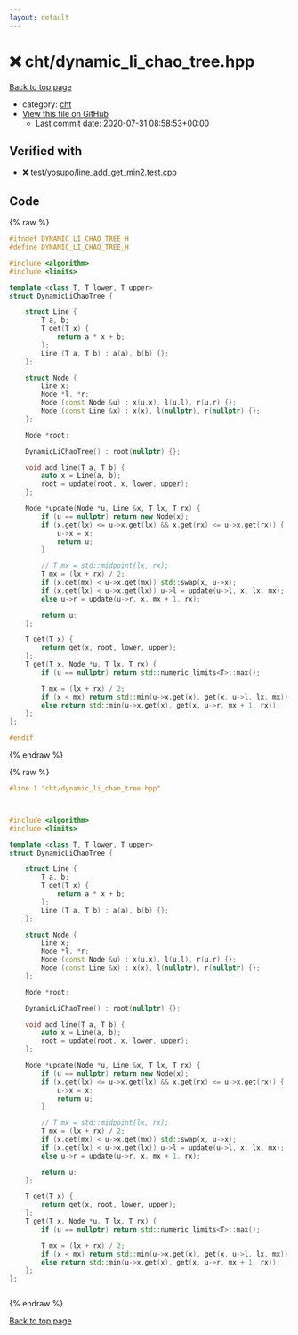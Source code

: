```yaml
---
layout: default
---
```


<!-- mathjax config similar to math.stackexchange -->
<script type="text/javascript" async
  src="https://cdnjs.cloudflare.com/ajax/libs/mathjax/2.7.5/MathJax.js?config=TeX-MML-AM_CHTML">
</script>
<script type="text/x-mathjax-config">
  MathJax.Hub.Config({
    TeX: { equationNumbers: { autoNumber: "AMS" }},
    tex2jax: {
      inlineMath: [ ['$','$'] ],
      processEscapes: true
    },
    "HTML-CSS": { matchFontHeight: false },
    displayAlign: "left",
    displayIndent: "2em"
  });
</script>

<script type="text/javascript" src="https://cdnjs.cloudflare.com/ajax/libs/jquery/3.4.1/jquery.min.js"></script>
<script src="https://cdn.jsdelivr.net/npm/jquery-balloon-js@1.1.2/jquery.balloon.min.js" integrity="sha256-ZEYs9VrgAeNuPvs15E39OsyOJaIkXEEt10fzxJ20+2I=" crossorigin="anonymous"></script>
<script type="text/javascript" src="../../assets/js/copy-button.js"></script>
<link rel="stylesheet" href="../../assets/css/copy-button.css" />


# :x: cht/dynamic_li_chao_tree.hpp

<a href="../../index.html">Back to top page</a>

* category: <a href="../../index.html#7d1cf34ccafd0e26b00bb21cd8cce647">cht</a>
* <a href="{{ site.github.repository_url }}/blob/master/cht/dynamic_li_chao_tree.hpp">View this file on GitHub</a>
    - Last commit date: 2020-07-31 08:58:53+00:00




## Verified with

* :x: <a href="../../verify/test/yosupo/line_add_get_min2.test.cpp.html">test/yosupo/line_add_get_min2.test.cpp</a>


## Code

<a id="unbundled"></a>
{% raw %}
```cpp
#ifndef DYNAMIC_LI_CHAO_TREE_H
#define DYNAMIC_LI_CHAO_TREE_H

#include <algorithm>
#include <limits>

template <class T, T lower, T upper>
struct DynamicLiChaoTree {

    struct Line {
        T a, b;
        T get(T x) {
            return a * x + b;
        };
        Line (T a, T b) : a(a), b(b) {};
    };

    struct Node {
        Line x;
        Node *l, *r;
        Node (const Node &u) : x(u.x), l(u.l), r(u.r) {};
        Node (const Line &x) : x(x), l(nullptr), r(nullptr) {};
    };

    Node *root;

    DynamicLiChaoTree() : root(nullptr) {};

    void add_line(T a, T b) {
        auto x = Line(a, b);
        root = update(root, x, lower, upper);
    };

    Node *update(Node *u, Line &x, T lx, T rx) {
        if (u == nullptr) return new Node(x);
        if (x.get(lx) <= u->x.get(lx) && x.get(rx) <= u->x.get(rx)) {
            u->x = x;
            return u;
        }

        // T mx = std::midpoint(lx, rx);
        T mx = (lx + rx) / 2;
        if (x.get(mx) < u->x.get(mx)) std::swap(x, u->x);
        if (x.get(lx) < u->x.get(lx)) u->l = update(u->l, x, lx, mx);
        else u->r = update(u->r, x, mx + 1, rx);

        return u;
    };

    T get(T x) {
        return get(x, root, lower, upper);
    };
    T get(T x, Node *u, T lx, T rx) {
        if (u == nullptr) return std::numeric_limits<T>::max();

        T mx = (lx + rx) / 2;
        if (x < mx) return std::min(u->x.get(x), get(x, u->l, lx, mx));
        else return std::min(u->x.get(x), get(x, u->r, mx + 1, rx));
    };
};

#endif

```
{% endraw %}

<a id="bundled"></a>
{% raw %}
```cpp
#line 1 "cht/dynamic_li_chao_tree.hpp"



#include <algorithm>
#include <limits>

template <class T, T lower, T upper>
struct DynamicLiChaoTree {

    struct Line {
        T a, b;
        T get(T x) {
            return a * x + b;
        };
        Line (T a, T b) : a(a), b(b) {};
    };

    struct Node {
        Line x;
        Node *l, *r;
        Node (const Node &u) : x(u.x), l(u.l), r(u.r) {};
        Node (const Line &x) : x(x), l(nullptr), r(nullptr) {};
    };

    Node *root;

    DynamicLiChaoTree() : root(nullptr) {};

    void add_line(T a, T b) {
        auto x = Line(a, b);
        root = update(root, x, lower, upper);
    };

    Node *update(Node *u, Line &x, T lx, T rx) {
        if (u == nullptr) return new Node(x);
        if (x.get(lx) <= u->x.get(lx) && x.get(rx) <= u->x.get(rx)) {
            u->x = x;
            return u;
        }

        // T mx = std::midpoint(lx, rx);
        T mx = (lx + rx) / 2;
        if (x.get(mx) < u->x.get(mx)) std::swap(x, u->x);
        if (x.get(lx) < u->x.get(lx)) u->l = update(u->l, x, lx, mx);
        else u->r = update(u->r, x, mx + 1, rx);

        return u;
    };

    T get(T x) {
        return get(x, root, lower, upper);
    };
    T get(T x, Node *u, T lx, T rx) {
        if (u == nullptr) return std::numeric_limits<T>::max();

        T mx = (lx + rx) / 2;
        if (x < mx) return std::min(u->x.get(x), get(x, u->l, lx, mx));
        else return std::min(u->x.get(x), get(x, u->r, mx + 1, rx));
    };
};



```
{% endraw %}

<a href="../../index.html">Back to top page</a>

